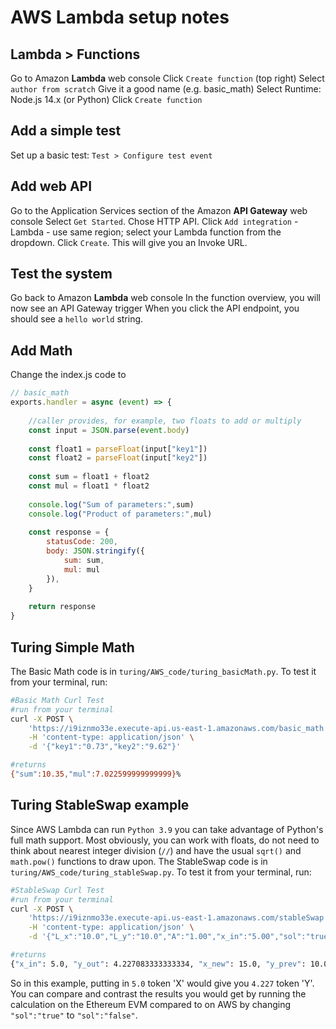 # AWS Lambda setup notes

## Lambda > Functions

Go to Amazon **Lambda** web console
Click `Create function` (top right)
Select `author from scratch`
Give it a good name (e.g. basic_math)
Select Runtime: Node.js 14.x (or Python)
Click `Create function`

## Add a simple test

Set up a basic test: `Test > Configure test event`

## Add web API

Go to the Application Services section of the Amazon **API Gateway** web console
Select `Get Started`. Chose HTTP API.
Click `Add integration` - Lambda - use same region; select your Lambda function from the dropdown.
Click `Create`.
This will give you an Invoke URL.

## Test the system

Go back to Amazon **Lambda** web console
In the function overview, you will now see an API Gateway trigger
When you click the API endpoint, you should see a `hello world` string. 

## Add Math

Change the index.js code to

```javascript
// basic_math
exports.handler = async (event) => {
    
    //caller provides, for example, two floats to add or multiply
    const input = JSON.parse(event.body)
    
    const float1 = parseFloat(input["key1"])
    const float2 = parseFloat(input["key2"])
    
    const sum = float1 + float2
    const mul = float1 * float2
    
    console.log("Sum of parameters:",sum)
    console.log("Product of parameters:",mul)
    
    const response = {
        statusCode: 200,
        body: JSON.stringify({
            sum: sum,
            mul: mul
        }),
    }
    
    return response
}
```

## Turing Simple Math

The Basic Math code is in `turing/AWS_code/turing_basicMath.py`. To test it from your terminal, run:

```bash
#Basic Math Curl Test
#run from your terminal 
curl -X POST \
    'https://i9iznmo33e.execute-api.us-east-1.amazonaws.com/basic_math' \
    -H 'content-type: application/json' \
    -d '{"key1":"0.73","key2":"9.62"}'

#returns
{"sum":10.35,"mul":7.022599999999999}%
```

## Turing StableSwap example

Since AWS Lambda can run `Python 3.9` you can take advantage of Python's full math support. Most obviously, you can work with floats, do not need to think about nearest integer division (`//`) and have the usual `sqrt()` and `math.pow()` functions to draw upon. The StableSwap code is in `turing/AWS_code/turing_stableSwap.py`. To test it from your terminal, run:

```bash
#StableSwap Curl Test
#run from your terminal 
curl -X POST \
    'https://i9iznmo33e.execute-api.us-east-1.amazonaws.com/stableSwap' \
    -H 'content-type: application/json' \
    -d '{"L_x":"10.0","L_y":"10.0","A":"1.00","x_in":"5.00","sol":"true"}'

#returns
{"x_in": 5.0, "y_out": 4.227083333333334, "x_new": 15.0, "y_prev": 10.0, "y_new": 5.772916666666666, "sol": true}%      
```

So in this example, putting in `5.0` token 'X' would give you `4.227` token 'Y'. You can compare and contrast the results you would get by running the calculation on the Ethereum EVM compared to on AWS by changing `"sol":"true"` to `"sol":"false"`.  
